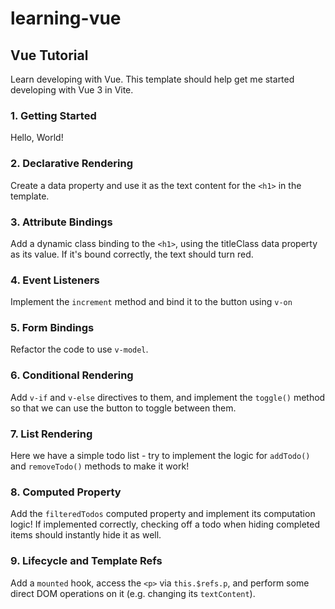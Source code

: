 # learning-vue

## Vue Tutorial

Learn developing with Vue. This template should help get me started
developing with Vue 3 in Vite.

### 1. Getting Started

Hello, World!

### 2. Declarative Rendering

Create a data property and use it as the text content for the `<h1>` in the 
template.

### 3. Attribute Bindings

Add a dynamic class binding to the `<h1>`, using the titleClass data property 
as its value. If it's bound correctly, the text should turn red.


### 4. Event Listeners

Implement the `increment` method and bind it to the button using `v-on`

### 5. Form Bindings

Refactor the code to use `v-model`.

### 6. Conditional Rendering

Add `v-if` and `v-else` directives to them, and implement the `toggle()` 
method so that we can use the button to toggle between them.

### 7. List Rendering

Here we have a simple todo list - try to implement the logic for `addTodo()`
and `removeTodo()` methods to make it work!

### 8.  Computed Property

Add the `filteredTodos` computed property and implement its computation 
logic! If implemented correctly, checking off a todo when hiding completed 
items should instantly hide it as well.

### 9. Lifecycle and Template Refs

Add a `mounted` hook, access the `<p>` via `this.$refs.p`, and perform some 
direct DOM operations on it (e.g. changing its `textContent`).